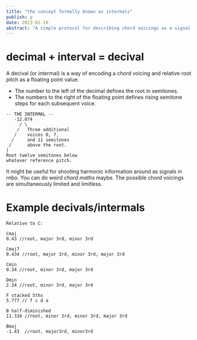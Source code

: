 ```yaml
---
title: "the concept formally known as intermals"
publish: y
date: 2023-01-10
abstract: "A simple protocol for describing chord voicings as a signal."
---
```


#  decimal + interval = decival 

A decival (or intermal) is a way of encoding a chord voicing and relative root pitch as a floating point value.

- The number to the left of the decimal defines the root in semitones. 
- The numbers to the right of the floating point defines rising semitone steps for each subsequent voice.

```
-- THE INTERMAL --
   -12.074   
     / \ 
    /   Three additional 
   /    voices 0, 7,
  /     and 11 semitones 
 /      above the root.
|
Root twelve semitones below 
whatever reference pitch.

```

It might be useful for shooting harmonic information around as signals in rnbo.  You can do weird *chord maths* maybe. The possible chord voicings are simultaneously limited and limitless.



# Example decivals/intermals

```
Relative to C:

Cmaj
0.43 //root, major 3rd, minor 3rd

Cmaj7
0.434 //root, major 3rd, minor 3rd, major 3rd

Cmin
0.34 //root, minor 3rd, major 3rd

Dmin
2.34 //root, minor 3rd, major 3rd

F stacked 5ths
5.777 // f c d a  

B half-diminished
11.334 //root, minor 3rd, minor 3rd, major 3rd

Bmaj
-1.43  //root, major3rd, minor3rd

```

